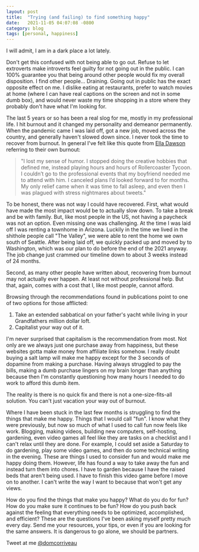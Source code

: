 ```yaml
---
layout: post
title:  "Trying (and failing) to find something happy"
date:   2021-11-05 04:07:08 -0800
category: blog
tags: [personal, happiness]
---
```

I will admit, I am in a dark place a lot lately.

Don't get this confused with not being able to go out. Refuse to let extroverts make introverts feel guilty for not going out in the public. I can 100% guarantee you that being around other people would fix my overall disposition. I find other people... Draining. Going out in public has the exact opposite effect on me. I dislike eating at restaurants, prefer to watch movies at home (where I can have real captions on the screen and not in some dumb box), and would never waste my time shopping in a store where they probably don't have what I'm looking for.

The last 5 years or so has been a real slog for me, mostly in my professional life. I hit burnout and it changed my personality and demeanor permanently. When the pandemic came I was laid off, got a new job, moved across the country, and generally haven't slowed down since. I never took the time to recover from burnout. In general I've felt like this quote from [Ella Dawson](https://elladawson.com/2019/11/18/there-is-no-cure-for-burnout/) referring to their own burnout:

> "I lost my sense of humor. I stopped doing the creative hobbies that defined me, instead playing hours and hours of Rollercoaster Tycoon. I couldn’t go to the professional events that my boyfriend needed me to attend with him. I canceled plans I’d looked forward to for months. My only relief came when it was time to fall asleep, and even then I was plagued with stress nightmares about tweets."

To be honest, there was not way I could have recovered. First, what would have made the most impact would be to actually slow down. To take a break and be with family. But, like most people in the US, not having a paycheck was not an option. Even missing one was challenging. At the time I was laid off I was renting a townhome in Arizona. Luckily in the time we lived in the shithole people call "The Valley", we were able to rent the home we own south of Seattle. After being laid off, we quickly packed up and moved by to Washington, which was our plan to do before the end of the 2021 anyway. The job change just crammed our timeline down to about 3 weeks instead of 24 months.

Second, as many other people have written about, recovering from burnout may not actually ever happen. At least not without professional help. But that, again, comes with a cost that I, like most people, cannot afford.

Browsing through the recommendations found in publications point to one of two options for those afflicted:  
1) Take an extended sabbatical on your father's yacht while living in your Grandfathers million dollar loft.  
2) Capitalist your way out of it.

I'm never surprised that capitalism is the recommendation from most. Not only are we always just one purchase away from happiness, but these websites gotta make money from affiliate links somehow. I really doubt buying a salt lamp will make me happy except for the 3 seconds of dopamine from making a purchase. Having always struggled to pay the bills, making a dumb purchase lingers on my brain longer than anything because then I'm constantly questioning how many hours I needed to do work to afford this dumb item.

The reality is there is no quick fix and there is not a one-size-fits-all solution. You can't just vacation your way out of burnout.

Where I have been stuck in the last few months is struggling to find the things that make me happy. Things that I would call "fun". I know what they were previously, but now so much of what I used to call fun now feels like work. Blogging, making videos, building new computers, self-hosting, gardening, even video games all feel like they are tasks on a checklist and I can't relax until they are done. For example, I could set aside a Saturday to do gardening, play some video games, and then do some technical writing in the evening. These are things I used to consider fun and would make me happy doing them. However, life has found a way to take away the fun and instead turn them into chores. I have to garden because I have the raised beds that aren't being used. I have to finish this video game before I move on to another. I can't write the way I want to because that won't get any views.

How do you find the things that make you happy? What do you do for fun? How do you make sure it continues to be fun? How do you push back against the feeling that everything needs to be optimized, accomplished, and efficient? These are the questions I've been asking myself pretty much every day. Send me your resources, your tips, or even if you are looking for the same answers. It is dangerous to go alone, we should be partners.

Tweet at me [@domcorriveau](https://twitter.com/domcorriveau)